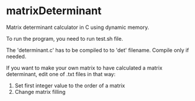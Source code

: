 # matrixDeterminant
Matrix determinant calculator in C using dynamic memory.

To run the program, you need to run test.sh file.

The 'determinant.c' has to be compiled to to 'det' filename. Compile only if needed.


If you want to make your own matrix to have calculated a matrix determinant, edit one of .txt files in that way:
1. Set first integer value to the order of a matrix
2. Change matrix filling
